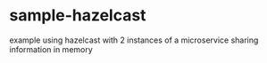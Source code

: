 # sample-hazelcast
example using hazelcast with 2 instances of a microservice sharing information in memory
